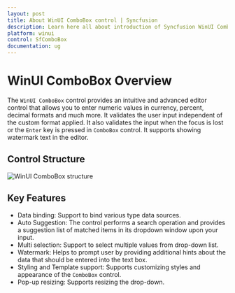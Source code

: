 ```yaml
---
layout: post
title: About WinUI ComboBox control | Syncfusion
description: Learn here all about introduction of Syncfusion WinUI ComboBox (SfComboBox) control, its features, and more.
platform: winui
control: SfComboBox
documentation: ug
---
```


# WinUI ComboBox Overview

The `WinUI ComboBox` control provides an intuitive and advanced editor control that allows you to enter numeric values in currency, percent, decimal formats and much more. It validates the user input independent of the custom format applied. It also validates the input when the focus is lost or the `Enter` key is pressed in `ComboBox` control. It supports showing watermark text in the editor.

## Control Structure

![WinUI ComboBox structure](Overview_images/overview_img.png)

## Key Features

* Data binding: Support to bind various type data sources.
* Auto Suggestion: The control performs a search operation and provides a suggestion list of matched items in its dropdown window upon your input.
* Multi selection: Support to select multiple values from drop-down list.
* Watermark: Helps to prompt user by providing additional hints about the data that should be entered into the text box.
* Styling and Template support: Supports customizing styles and appearance of the `ComboBox` control.
* Pop-up resizing: Supports resizing the drop-down.
